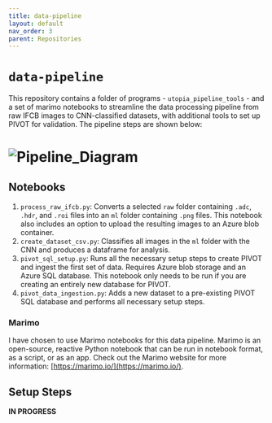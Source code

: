 ```yaml
---
title: data-pipeline
layout: default
nav_order: 3
parent: Repositories
---
```


# `data-pipeline`

This repository contains a folder of programs - `utopia_pipeline_tools` - and a set of marimo notebooks to streamline the data processing pipeline from raw IFCB images to CNN-classified datasets, with additional tools to set up PIVOT for validation. The pipeline steps are shown below:

# ![Pipeline_Diagram](/assets/images/Data_Pipeline_Diagram.png)  

## Notebooks

1. `process_raw_ifcb.py`: Converts a selected `raw` folder containing `.adc`, `.hdr`, and `.roi` files into an `ml` folder containing `.png` files. This notebook also includes an option to upload the resulting images to an Azure blob container.
2. `create_dataset_csv.py`: Classifies all images in the `ml` folder with the CNN and produces a dataframe for analysis. 
3. `pivot_sql_setup.py`: Runs all the necessary setup steps to create PIVOT and ingest the first set of data. Requires Azure blob storage and an Azure SQL database. This notebook only needs to be run if you are creating an entirely new database for PIVOT.
4. `pivot_data_ingestion.py`: Adds a new dataset to a pre-existing PIVOT SQL database and performs all necessary setup steps. 

### Marimo  

I have chosen to use Marimo notebooks for this data pipeline. Marimo is an open-source, reactive Python notebook that can be run in notebook format, as a script, or as an app. Check out the Marimo website for more information: [https://marimo.io/](https://marimo.io/).

## Setup Steps

__IN PROGRESS__ 
